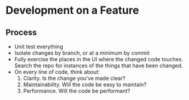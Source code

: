 # Development on a Feature

## Process
* Unit test everything
* Isolate changes by branch, or at a minimum by commit
* Fully exercise the places in the UI where the changed code touches. Search the repo for instances of the things that have been changed.
* On every line of code, think about:
  1. Clarity. Is the change you've made clear?
  1. Maintainability. Will the code be easy to maintain?
  1. Performance. Will the code be performant?

